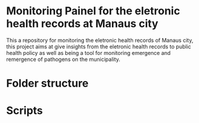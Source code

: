 # Monitoring Painel for the eletronic health records at Manaus city
 
This a repository for monitoring the eletronic health records of Manaus city, this project aims at give insights from the eletronic health records to public health policy as well as being a tool for monitoring emergence and remergence of pathogens on the municipality.

# Folder structure

# Scripts


